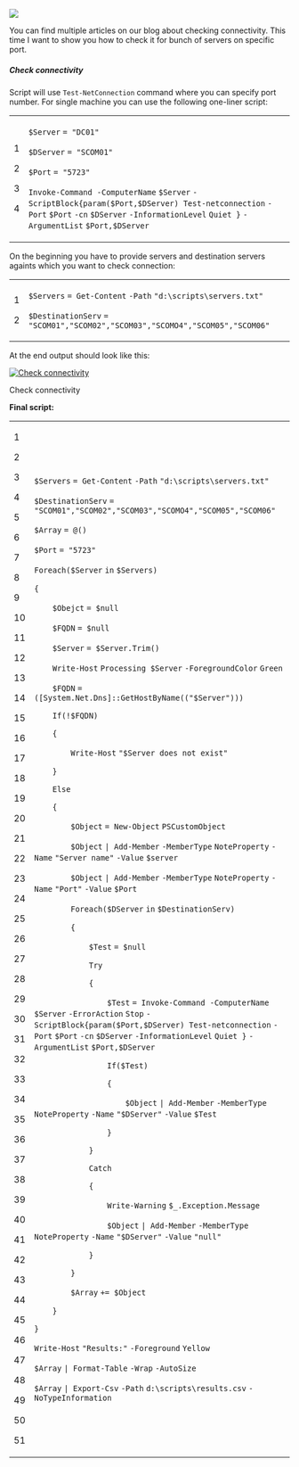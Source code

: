 ![](PowerShell%20Tip%20of%20the%20Week%20Check%20connectivity%20to%20multiple%20servers%20-%20Powershellbros.com/results.png)

You can find multiple articles on our blog about checking connectivity. This time I want to show you how to check it for bunch of servers on specific port.

##### Check connectivity

Script will use `Test-NetConnection` command where you can specify port number. For single machine you can use the following one-liner script:

<table><tbody><tr><td><p>1</p><p>2</p><p>3</p><p>4</p></td><td><div><p><code>$Server</code> <code>= </code><code>"DC01"</code></p><p><code>$DServer</code> <code>= </code><code>"SCOM01"</code></p><p><code>$Port</code> <code>= </code><code>"5723"</code></p><p><code>Invoke-Command</code>&nbsp; <code>-ComputerName</code> <code>$Server</code> <code>-ScriptBlock</code><code>{</code><code>param</code><code>(</code><code>$Port</code><code>,</code><code>$DServer</code><code>) </code><code>Test-netconnection</code> <code>-Port</code> <code>$Port</code> <code>-cn</code> <code>$DServer</code> <code>-InformationLevel</code> <code>Quiet }</code> <code>-ArgumentList</code> <code>$Port</code><code>,</code><code>$DServer</code></p></div></td></tr></tbody></table>

On the beginning you have to provide servers and destination servers againts which you want to check connection:

<table><tbody><tr><td><p>1</p><p>2</p></td><td><div><p><code>$Servers</code> <code>= </code><code>Get-Content</code> <code>-Path</code> <code>"d:\scripts\servers.txt"</code></p><p><code>$DestinationServ</code> <code>= </code><code>"SCOM01"</code><code>,</code><code>"SCOM02"</code><code>,</code><code>"SCOM03"</code><code>,</code><code>"SCOMO4"</code><code>,</code><code>"SCOM05"</code><code>,</code><code>"SCOM06"</code></p></div></td></tr></tbody></table>

At the end output should look like this:  

[![Check connectivity](PowerShell%20Tip%20of%20the%20Week%20Check%20connectivity%20to%20multiple%20servers%20-%20Powershellbros.com/Check-connectivity.png)](https://i0.wp.com/www.powershellbros.com/wp-content/uploads/2018/01/Check-connectivity.png)

Check connectivity

**Final script:**

<table><tbody><tr><td><p>1</p><p>2</p><p>3</p><p>4</p><p>5</p><p>6</p><p>7</p><p>8</p><p>9</p><p>10</p><p>11</p><p>12</p><p>13</p><p>14</p><p>15</p><p>16</p><p>17</p><p>18</p><p>19</p><p>20</p><p>21</p><p>22</p><p>23</p><p>24</p><p>25</p><p>26</p><p>27</p><p>28</p><p>29</p><p>30</p><p>31</p><p>32</p><p>33</p><p>34</p><p>35</p><p>36</p><p>37</p><p>38</p><p>39</p><p>40</p><p>41</p><p>42</p><p>43</p><p>44</p><p>45</p><p>46</p><p>47</p><p>48</p><p>49</p><p>50</p><p>51</p></td><td><div><p><code>$Servers</code> <code>= </code><code>Get-Content</code> <code>-Path</code> <code>"d:\scripts\servers.txt"</code></p><p><code>$DestinationServ</code> <code>= </code><code>"SCOM01"</code><code>,</code><code>"SCOM02"</code><code>,</code><code>"SCOM03"</code><code>,</code><code>"SCOMO4"</code><code>,</code><code>"SCOM05"</code><code>,</code><code>"SCOM06"</code></p><p><code>$Array</code> <code>= @()</code></p><p><code>$Port</code> <code>= </code><code>"5723"</code></p><p><code>Foreach</code><code>(</code><code>$Server</code> <code>in</code> <code>$Servers</code><code>)</code></p><p><code>{</code></p><p><code>&nbsp;&nbsp;&nbsp;&nbsp;</code><code>$Obejct</code> <code>= </code><code>$null</code></p><p><code>&nbsp;&nbsp;&nbsp;&nbsp;</code><code>$FQDN</code> <code>= </code><code>$null</code></p><p><code>&nbsp;&nbsp;&nbsp;&nbsp;</code><code>$Server</code> <code>= </code><code>$Server</code><code>.Trim()</code></p><p><code>&nbsp;&nbsp;&nbsp;&nbsp;</code><code>Write-Host</code> <code>Processing </code><code>$Server</code> <code>-ForegroundColor</code> <code>Green</code></p><p><code>&nbsp;&nbsp;&nbsp;&nbsp;</code><code>$FQDN</code> <code>= (</code><code>[System.Net.Dns]</code><code>::GetHostByName((</code><code>"$Server"</code><code>)))</code></p><p><code>&nbsp;&nbsp;&nbsp;&nbsp;</code><code>If</code><code>(!</code><code>$FQDN</code><code>)</code></p><p><code>&nbsp;&nbsp;&nbsp;&nbsp;</code><code>{</code></p><p><code>&nbsp;&nbsp;&nbsp;&nbsp;&nbsp;&nbsp;&nbsp;&nbsp;</code><code>Write-Host</code> <code>"$Server does not exist"</code></p><p><code>&nbsp;&nbsp;&nbsp;&nbsp;</code><code>}</code></p><p><code>&nbsp;&nbsp;&nbsp;&nbsp;</code><code>Else</code></p><p><code>&nbsp;&nbsp;&nbsp;&nbsp;</code><code>{</code></p><p><code>&nbsp;&nbsp;&nbsp;&nbsp;&nbsp;&nbsp;&nbsp;&nbsp;</code><code>$Object</code> <code>= </code><code>New-Object</code> <code>PSCustomObject</code></p><p><code>&nbsp;&nbsp;&nbsp;&nbsp;&nbsp;&nbsp;&nbsp;&nbsp;</code><code>$Object</code> <code>| </code><code>Add-Member</code> <code>-MemberType</code> <code>NoteProperty</code> <code>-Name</code> <code>"Server name"</code> <code>-Value</code> <code>$server</code></p><p><code>&nbsp;&nbsp;&nbsp;&nbsp;&nbsp;&nbsp;&nbsp;&nbsp;</code><code>$Object</code> <code>| </code><code>Add-Member</code> <code>-MemberType</code> <code>NoteProperty</code> <code>-Name</code> <code>"Port"</code> <code>-Value</code> <code>$Port</code></p><p><code>&nbsp;&nbsp;&nbsp;&nbsp;&nbsp;&nbsp;&nbsp;&nbsp;</code><code>Foreach</code><code>(</code><code>$DServer</code> <code>in</code> <code>$DestinationServ</code><code>)</code></p><p><code>&nbsp;&nbsp;&nbsp;&nbsp;&nbsp;&nbsp;&nbsp;&nbsp;</code><code>{</code></p><p><code>&nbsp;&nbsp;&nbsp;&nbsp;&nbsp;&nbsp;&nbsp;&nbsp;&nbsp;&nbsp;&nbsp;&nbsp;</code><code>$Test</code> <code>= </code><code>$null</code></p><p><code>&nbsp;&nbsp;&nbsp;&nbsp;&nbsp;&nbsp;&nbsp;&nbsp;&nbsp;&nbsp;&nbsp;&nbsp;</code><code>Try</code></p><p><code>&nbsp;&nbsp;&nbsp;&nbsp;&nbsp;&nbsp;&nbsp;&nbsp;&nbsp;&nbsp;&nbsp;&nbsp;</code><code>{</code></p><p><code>&nbsp;&nbsp;&nbsp;&nbsp;&nbsp;&nbsp;&nbsp;&nbsp;&nbsp;&nbsp;&nbsp;&nbsp;&nbsp;&nbsp;&nbsp;&nbsp;</code><code>$Test</code> <code>= </code><code>Invoke-Command</code>&nbsp; <code>-ComputerName</code> <code>$Server</code> <code>-ErrorAction</code> <code>Stop</code> <code>-ScriptBlock</code><code>{</code><code>param</code><code>(</code><code>$Port</code><code>,</code><code>$DServer</code><code>) </code><code>Test-netconnection</code> <code>-Port</code> <code>$Port</code> <code>-cn</code> <code>$DServer</code> <code>-InformationLevel</code> <code>Quiet }</code> <code>-ArgumentList</code> <code>$Port</code><code>,</code><code>$DServer</code></p><p><code>&nbsp;&nbsp;&nbsp;&nbsp;&nbsp;&nbsp;&nbsp;&nbsp;&nbsp;&nbsp;&nbsp;&nbsp;&nbsp;&nbsp;&nbsp;&nbsp;</code><code>If</code><code>(</code><code>$Test</code><code>)</code></p><p><code>&nbsp;&nbsp;&nbsp;&nbsp;&nbsp;&nbsp;&nbsp;&nbsp;&nbsp;&nbsp;&nbsp;&nbsp;&nbsp;&nbsp;&nbsp;&nbsp;</code><code>{</code></p><p><code>&nbsp;&nbsp;&nbsp;&nbsp;&nbsp;&nbsp;&nbsp;&nbsp;&nbsp;&nbsp;&nbsp;&nbsp;&nbsp;&nbsp;&nbsp;&nbsp;&nbsp;&nbsp;&nbsp;&nbsp;</code><code>$Object</code> <code>| </code><code>Add-Member</code> <code>-MemberType</code> <code>NoteProperty</code> <code>-Name</code> <code>"$DServer"</code> <code>-Value</code> <code>$Test</code></p><p><code>&nbsp;&nbsp;&nbsp;&nbsp;&nbsp;&nbsp;&nbsp;&nbsp;&nbsp;&nbsp;&nbsp;&nbsp;&nbsp;&nbsp;&nbsp;&nbsp;</code><code>}</code></p><p><code>&nbsp;&nbsp;&nbsp;&nbsp;&nbsp;&nbsp;&nbsp;&nbsp;&nbsp;&nbsp;&nbsp;&nbsp;</code><code>}</code></p><p><code>&nbsp;&nbsp;&nbsp;&nbsp;&nbsp;&nbsp;&nbsp;&nbsp;&nbsp;&nbsp;&nbsp;&nbsp;</code><code>Catch</code></p><p><code>&nbsp;&nbsp;&nbsp;&nbsp;&nbsp;&nbsp;&nbsp;&nbsp;&nbsp;&nbsp;&nbsp;&nbsp;</code><code>{</code></p><p><code>&nbsp;&nbsp;&nbsp;&nbsp;&nbsp;&nbsp;&nbsp;&nbsp;&nbsp;&nbsp;&nbsp;&nbsp;&nbsp;&nbsp;&nbsp;&nbsp;</code><code>Write-Warning</code> <code>$_</code><code>.Exception.Message</code></p><p><code>&nbsp;&nbsp;&nbsp;&nbsp;&nbsp;&nbsp;&nbsp;&nbsp;&nbsp;&nbsp;&nbsp;&nbsp;&nbsp;&nbsp;&nbsp;&nbsp;</code><code>$Object</code> <code>| </code><code>Add-Member</code> <code>-MemberType</code> <code>NoteProperty</code> <code>-Name</code> <code>"$DServer"</code> <code>-Value</code> <code>"null"</code></p><p><code>&nbsp;&nbsp;&nbsp;&nbsp;&nbsp;&nbsp;&nbsp;&nbsp;&nbsp;&nbsp;&nbsp;&nbsp;</code><code>}</code></p><p><code>&nbsp;&nbsp;&nbsp;&nbsp;&nbsp;&nbsp;&nbsp;&nbsp;</code><code>}</code></p><p><code>&nbsp;&nbsp;&nbsp;&nbsp;&nbsp;&nbsp;&nbsp;&nbsp;</code><code>$Array</code> <code>+= </code><code>$Object</code>&nbsp;&nbsp;</p><p><code>&nbsp;&nbsp;&nbsp;&nbsp;</code><code>}</code></p><p><code>}</code></p><p><code>Write-Host</code> <code>"Results:"</code> <code>-Foreground</code> <code>Yellow</code></p><p><code>$Array</code> <code>| </code><code>Format-Table</code> <code>-Wrap</code> <code>-AutoSize</code></p><p><code>$Array</code> <code>| </code><code>Export-Csv</code> <code>-Path</code> <code>d:\scripts\results.csv</code> <code>-NoTypeInformation</code></p></div></td></tr></tbody></table>